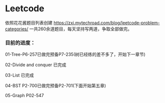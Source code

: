 # Leetcode
 依照花花酱题目列表创建
 https://zxi.mytechroad.com/blog/leetcode-problem-categories/
 一共260余道题目，每天坚持写两道，争取全部做完。
 
 ### 目前的进度：
 01-Tree-P6-257已做完预备P7-235(树已经练的差不多了，开始下一章节)
 
 02-Divide and conquer 已完成
 
 03-List 已完成
 
 04-BST P2-700已做完预备P2-701(下面开始第五章)

 05-Graph P02-547